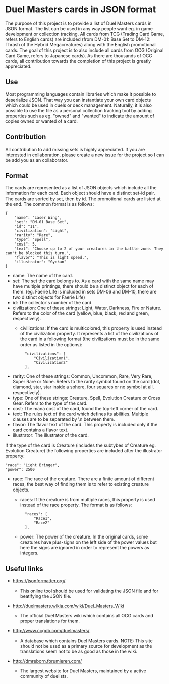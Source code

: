 # Duel Masters cards in JSON format

The purpose of this project is to provide a list of Duel Masters cards in JSON format. The list can be used in any way people want eg. in game development or collection tracking. All cards from TCG (Trading Card Game, refers to English cards) are included (from DM-01: Base Set to DM-12: Thrash of the Hybrid Megacreatures) along with the English promotional cards. The goal of this project is to also include all cards from OCG (Original Card Game, refers to Japanese cards). As there are thousands of OCG cards, all contribution towards the completion of this project is greatly appreciated.

## Use

Most programming languages contain libraries which make it possible to deserialize JSON. That way you can instantiate your own card objects which could be used in duels or deck management. Naturally, it is also possible to use the file as a personal collection tracking tool by adding properties such as eg. "owned" and "wanted" to indicate the amount of copies owned or wanted of a card.

## Contribution

All contribution to add missing sets is highly appreciated. If you are interested in collaboration, please create a new issue for the project so I can be add you as an collaborator.

## Format

The cards are represented as a list of JSON objects which include all the information for each card. Each object should have a distinct set-id pair. The cards are sorted by set, then by id. The promotional cards are listed at the end. The common format is as follows:

    {
		"name": "Laser Wing",
		"set": "DM-01 Base Set",
		"id": "11",
		"civilization": "Light",
		"rarity": "Rare",
		"type": "Spell",
		"cost": 5,
		"text": "Choose up to 2 of your creatures in the battle zone. They can't be blocked this turn.",
		"flavor": "This is light speed.",
		"illustrator": "Gyokan"
	}

- name: The name of the card.
- set: The set the card belongs to. As a card with the same name may have multiple printings, there should be a distinct object for each of them. (eg. Faerie Life is included in sets DM-06 and DM-10, there are two distinct objects for Faerie Life)
- id: The collector's number of the card.
- civilization: One of these strings: Light, Water, Darkness, Fire or Nature. Refers to the color of the card (yellow, blue, black, red and green, respectively).
    - civilizations: If the card is multicolored, this property is used instead of the civilization property. It represents a list of the civilizations of the card in a following format (the civilizations must be in the same order as listed in the options):
		
    	    "civilizations": [
    		    "Civilization1",
    		    "Civilization2"
    	    ],
		
- rarity: One of these strings: Common, Uncommon, Rare, Very Rare, Super Rare or None. Refers to the rarity symbol found on the card (dot, diamond, star, star inside a sphere, four squares or no symbol at all, respectively).
- type: One of these strings: Creature, Spell, Evolution Creature or Cross Gear. Refers to the type of the card.
- cost: The mana cost of the card, found the top-left corner of the card.
- text: The rules text of the card which defines its abilities. Multiple clauses are to be separated by \n between them.
- flavor: The flavor text of the card. This property is included only if the card contains a flavor text.
- illustrator: The illustrator of the card.
	
If the type of the card is Creature (includes the subtybes of Creature eg. Evolution Creature) the following properties are included after the illustrator property:
	
    "race": "Light Bringer",
    "power": 2500

- race: The race of the creature. There are a finite amount of different races, the best way of finding them is to refer to existing creature objects.
    - races: If the creature is from multiple races, this property is used instead of the race property. The format is as follows:
		
			"races": [
				"Race1",
				"Race2"
			],
			
	- power: The power of the creature. In the original cards, some creatures have plus-signs on the left side of the power values but here the signs are ignored in order to represent the powers as integers.
	
## Useful links

- https://jsonformatter.org/
	- This online tool should be used for validating the JSON file and for beatifying the JSON file.

- http://duelmasters.wikia.com/wiki/Duel_Masters_Wiki 
	- The official Duel Masters wiki which contains all OCG cards and proper translations for them.

- http://www.ccgdb.com/duelmasters/ 
	-	A database which contains Duel Masters cards. NOTE: This site should not be used as a primary source for development as the translations seem not to be as good as those in the wiki.

- http://dmreborn.forumieren.com/ 
	- The largest website for Duel Masters, maintained by a active community of duelists.